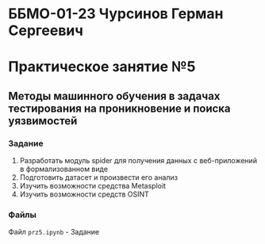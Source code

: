 # ББМО-01-23 Чурсинов Герман Сергеевич
# Практическое занятие №5
## **Методы машинного обучения в задачах тестирования на проникновение и поиска уязвимостей**
### Задание
1. Разработать модуль spider для получения данных с веб-приложений в формализованном виде
2. Подготовить датасет и произвести его анализ
3. Изучить возможности средства Metasploit
4. Изучить возможности средств OSINT
### Файлы
Файл `prz5.ipynb` - Задание